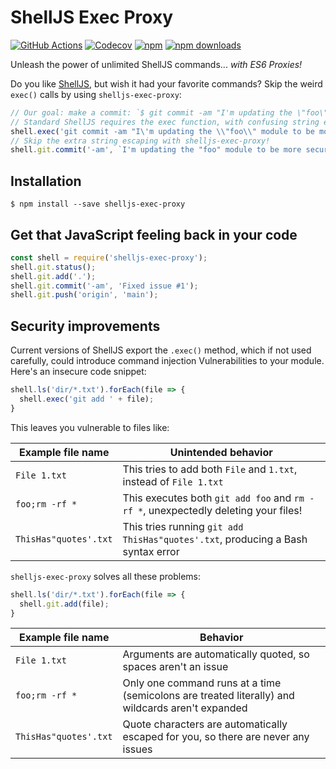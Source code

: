 # ShellJS Exec Proxy

[![GitHub Actions](https://img.shields.io/github/actions/workflow/status/nfischer/shelljs-exec-proxy/main.yml?style=flat-square&logo=github)](https://github.com/nfischer/shelljs-exec-proxy/actions/workflows/main.yml)
[![Codecov](https://img.shields.io/codecov/c/github/nfischer/shelljs-exec-proxy.svg?style=flat-square)](https://codecov.io/gh/nfischer/shelljs-exec-proxy)
[![npm](https://img.shields.io/npm/v/shelljs-exec-proxy.svg?style=flat-square)](https://www.npmjs.com/package/shelljs-exec-proxy)
[![npm downloads](https://img.shields.io/npm/dm/shelljs-exec-proxy.svg?style=flat-square)](https://www.npmjs.com/package/shelljs-exec-proxy)

Unleash the power of unlimited ShellJS commands... *with ES6 Proxies!*

Do you like [ShellJS](https://github.com/shelljs/shelljs), but wish it had your
favorite commands? Skip the weird `exec()` calls by using `shelljs-exec-proxy`:

```javascript
// Our goal: make a commit: `$ git commit -am "I'm updating the \"foo\" module to be more secure"`
// Standard ShellJS requires the exec function, with confusing string escaping:
shell.exec('git commit -am "I\'m updating the \\"foo\\" module to be more secure"');
// Skip the extra string escaping with shelljs-exec-proxy!
shell.git.commit('-am', `I'm updating the "foo" module to be more secure`);
```

## Installation

```
$ npm install --save shelljs-exec-proxy
```

## Get that JavaScript feeling back in your code

```javascript
const shell = require('shelljs-exec-proxy');
shell.git.status();
shell.git.add('.');
shell.git.commit('-am', 'Fixed issue #1');
shell.git.push('origin', 'main');
```

## Security improvements

Current versions of ShellJS export the `.exec()` method, which if not used
carefully, could introduce command injection Vulnerabilities to your module.
Here's an insecure code snippet:

```javascript
shell.ls('dir/*.txt').forEach(file => {
  shell.exec('git add ' + file);
}
```

This leaves you vulnerable to files like:

| Example file name | Unintended behavior |
|------------------ | ------------- |
| `File 1.txt` | This tries to add both `File` and `1.txt`, instead of `File 1.txt` |
| `foo;rm -rf *` | This executes both `git add foo` and `rm -rf *`, unexpectedly deleting your files! |
| `ThisHas"quotes'.txt` | This tries running `git add ThisHas"quotes'.txt`, producing a Bash syntax error |

`shelljs-exec-proxy` solves all these problems:

```javascript
shell.ls('dir/*.txt').forEach(file => {
  shell.git.add(file);
}
```

| Example file name | Behavior |
|------------------ | ------------ |
| `File 1.txt` | Arguments are automatically quoted, so spaces aren't an issue |
| `foo;rm -rf *` | Only one command runs at a time (semicolons are treated literally) and wildcards aren't expanded |
| `ThisHas"quotes'.txt` | Quote characters are automatically escaped for you, so there are never any issues |
